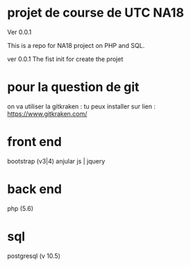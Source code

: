 # projet de course de UTC NA18 
Ver 0.0.1

This is a repo for NA18 project on PHP and SQL.

ver 0.0.1 The fist init for create the projet


# pour la question de  git 
on va utiliser la gitkraken :
tu peux installer sur lien :
https://www.gitkraken.com/


# front end
bootstrap (v3|4)
anjular js | jquery 



# back end 
php (5.6)


# sql 
postgresql (v 10.5)





